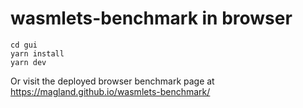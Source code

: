 # wasmlets-benchmark in browser

```
cd gui
yarn install
yarn dev
```

Or visit the deployed browser benchmark page at https://magland.github.io/wasmlets-benchmark/